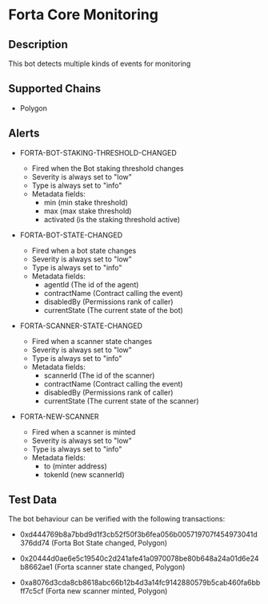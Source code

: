 # Forta Core Monitoring

## Description

This bot detects multiple kinds of events for monitoring

## Supported Chains

- Polygon

## Alerts

- FORTA-BOT-STAKING-THRESHOLD-CHANGED

  - Fired when the Bot staking threshold changes
  - Severity is always set to "low"
  - Type is always set to "info"
  - Metadata fields:
    - min (min stake threshold)
    - max (max stake threshold)
    - activated (is the staking threshold active)

- FORTA-BOT-STATE-CHANGED

  - Fired when a bot state changes
  - Severity is always set to "low"
  - Type is always set to "info"
  - Metadata fields:
    - agentId (The id of the agent)
    - contractName (Contract calling the event)
    - disabledBy (Permissions rank of caller)
    - currentState (The current state of the bot)

- FORTA-SCANNER-STATE-CHANGED

  - Fired when a scanner state changes
  - Severity is always set to "low"
  - Type is always set to "info"
  - Metadata fields:
    - scannerId (The id of the scanner)
    - contractName (Contract calling the event)
    - disabledBy (Permissions rank of caller)
    - currentState (The current state of the scanner)

- FORTA-NEW-SCANNER
  - Fired when a scanner is minted
  - Severity is always set to "low"
  - Type is always set to "info"
  - Metadata fields:
    - to (minter address)
    - tokenId (new scannerId)

## Test Data

The bot behaviour can be verified with the following transactions:

- 0xd444769b8a7bbd9d1f3cb52f50f3b6fea056b005719707f454973041d376dd74 (Forta Bot State changed, Polygon)

- 0x20444d0ae6e5c19540c2d241afe41a0970078be80b648a24a01d6e24b8662ae1 (Forta scanner state changed, Polygon)

- 0xa8076d3cda8cb8618abc66b12b4d3a14fc9142880579b5cab460fa6bbff7c5cf (Forta new scanner minted, Polygon)
